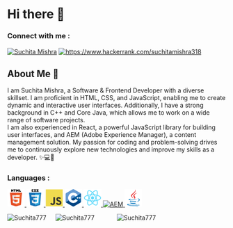 <h1>Hi there 👋</h1>

  <h3 align="left">Connect with me :</h3>
    <p align="left">
        <a href="https://www.linkedin.com/in/suchitamishra777/" target="blank"><img align="center"
                src="https://raw.githubusercontent.com/rahuldkjain/github-profile-readme-generator/master/src/images/icons/Social/linked-in-alt.svg" alt="Suchita Mishra" height="30"
                width="40" /></a>
        <a href="https://www.hackerrank.com/suchitamishra318" target="blank"><img align="center"
                src="https://raw.githubusercontent.com/rahuldkjain/github-profile-readme-generator/master/src/images/icons/Social/hackerrank.svg"
                alt="https://www.hackerrank.com/suchitamishra318" height="30" width="40" /></a>
    </p>

   <h2>About Me 🚀</h2>
    <p>
        I am Suchita Mishra, a Software & Frontend Developer with a diverse skillset. I am proficient in HTML,
        CSS, and JavaScript, enabling me to create dynamic and interactive user interfaces. Additionally, I have a strong
        background in C++ and Core Java, which allows me to work on a wide range of software projects.
        <br>
        I am also experienced in React, a powerful JavaScript library for building user interfaces, and AEM (Adobe Experience Manager), a content management solution.
        My passion for coding and problem-solving drives me to continuously explore new technologies and improve my skills as a developer.
        ✨💻🎨
    </p>

   <h3 align="left">Languages :</h3>
    <p align="left">
        <a href="https://www.w3schools.com/html/" target="_blank" rel="noreferrer"> <img
                src="https://raw.githubusercontent.com/devicons/devicon/master/icons/html5/html5-original-wordmark.svg" alt="HTML5" width="40"
                height="40" /> </a>
        <a href="https://www.w3schools.com/css/" target="_blank" rel="noreferrer"> <img
                src="https://raw.githubusercontent.com/devicons/devicon/master/icons/css3/css3-original-wordmark.svg" alt="CSS3" width="40"
                height="40" /> </a>
        <a href="https://developer.mozilla.org/en-US/docs/Web/JavaScript" target="_blank" rel="noreferrer"> <img
                src="https://raw.githubusercontent.com/devicons/devicon/master/icons/javascript/javascript-original.svg" alt="JavaScript"
                width="40" height="40" /> </a>
        <a href="https://www.w3schools.com/cpp/" target="_blank" rel="noreferrer"> <img
                src="https://raw.githubusercontent.com/devicons/devicon/master/icons/cplusplus/cplusplus-original.svg" alt="C++" width="40"
                height="40" /> </a>
        <a href="https://reactjs.org/" target="_blank" rel="noreferrer"> <img
                src="https://raw.githubusercontent.com/devicons/devicon/master/icons/react/react-original.svg" alt="React" width="40"
                height="40" /> </a>
        <a href="https://www.adobe.com/experience-manager/" target="_blank" rel="noreferrer"> <img
                src="https://raw.githubusercontent.com/devicons/devicon/master/icons/adobe/adobe-original.svg" alt="AEM" width="40"
                height="40" /> </a>
        <a href="https://www.java.com/en/" target="_blank" rel="noreferrer"> <img
                src="https://raw.githubusercontent.com/devicons/devicon/master/icons/java/java-original.svg" alt="Java" width="40"
                height="40" /> </a>
    </p>

  

  <div style="display: flex; justify-content: center;">
      <img src="https://github-readme-stats.vercel.app/api/top-langs?username=Suchita777&show_icons=true&theme=tokyonight&locale=en&layout=compact"
            alt="Suchita777" style="width: 43%;" />
    <img src="https://github-readme-stats.vercel.app/api?username=Suchita777&theme=tokyonight" alt="Suchita777"
                style="width: 55%;" />
    <img src="https://github-readme-streak-stats.herokuapp.com/?user=Suchita777&theme=tokyonight"
                alt="Suchita777" style="width: 98%;" />
  </div>

</div>

